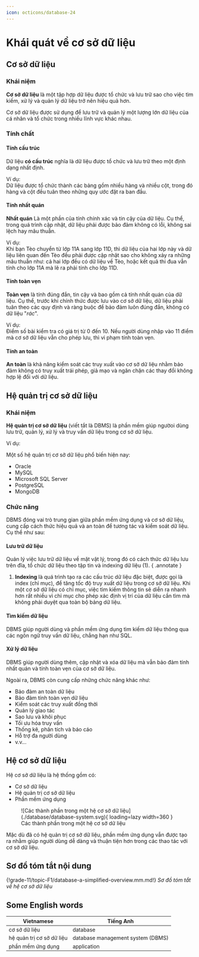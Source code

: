 ```yaml
---
icon: octicons/database-24
---
```


# Khái quát về cơ sở dữ liệu

## Cơ sở dữ liệu

### Khái niệm

**Cơ sở dữ liệu** là một tập hợp dữ liệu được tổ chức và lưu trữ sao cho việc tìm kiếm, xử lý và quản lý dữ liệu trở nên hiệu quả hơn.

Cơ sở dữ liệu được sử dụng để lưu trữ và quản lý một lượng lớn dữ liệu của cá nhân và tổ chức trong nhiều lĩnh vực khác nhau.  

### Tính chất

#### Tính cấu trúc

Dữ liệu **có cấu trúc** nghĩa là dữ liệu được tổ chức và lưu trữ theo một định dạng nhất định.

Ví dụ:  
Dữ liệu được tổ chức thành các bảng gồm nhiều hàng và nhiều cột, trong đó hàng và cột đều tuân theo những quy ước đặt ra ban đầu.

#### Tính nhất quán

**Nhất quán** Là một phần của tính chính xác và tin cậy của dữ liệu. Cụ thể, trong quá trình cập nhật, dữ liệu phải được bảo đảm không có lỗi, không sai lệch hay mâu thuẫn. 

Ví dụ:  
Khi bạn Tèo chuyển từ lớp 11A sang lớp 11D, thì dữ liệu của hai lớp này và dữ liệu liên quan đến Tèo đều phải được cập nhật sao cho không xảy ra những mâu thuẫn như: cả hai lớp đều có dữ liệu về Tèo, hoặc kết quả thi đua vẫn tính cho lớp 11A mà lẽ ra phải tính cho lớp 11D.

#### Tính toàn vẹn

**Toàn vẹn** là tính đúng đắn, tin cậy và bao gồm cả tính nhất quán của dữ liệu. Cụ thể, trước khi chính thức được lưu vào cơ sở dữ liệu, dữ liệu phải tuân theo các quy định và ràng buộc để bảo đảm luôn đúng đắn, không có dữ liệu "*rác*".

Ví dụ:  
Điểm số bài kiểm tra có giá trị từ 0 đến 10. Nếu người dùng nhập vào 11 điểm mà cơ sở dữ liệu vẫn cho phép lưu, thì vi phạm tính toàn vẹn.

#### Tính an toàn

**An toàn** là khả năng kiểm soát các truy xuất vào cơ sở dữ liệu nhằm bảo đảm không có truy xuất trái phép, giả mạo và ngăn chặn các thay đổi không hợp lệ đối với dữ liệu.

## Hệ quản trị cơ sở dữ liệu

### Khái niệm

**Hệ quản trị cơ sở dữ liệu** (viết tắt là DBMS) là phần mềm giúp ngườoi dùng lưu trữ, quản lý, xử lý và truy vấn dữ liệu trong cơ sở dữ liệu.  

Ví dụ:

Một số hệ quản trị cơ sở dữ liệu phổ biến hiện nay:  

- Oracle
- MySQL
- Microsoft SQL Server
- PostgreSQL
- MongoDB

### Chức năng

DBMS đóng vai trò trung gian giữa phần mềm ứng dụng và cơ sở dữ liệu, cung cấp cách thức hiệu quả và an toàn để tương tác và kiểm soát dữ liệu. Cụ thể như sau:  

#### Lưu trữ dữ liệu

Quản lý việc lưu trữ dữ liệu về mặt vật lý, trong đó có cách thức dữ liệu lưu trên đĩa, tổ chức dữ liệu theo tập tin và indexing dữ liệu (1).
{ .annotate }

1.  **Indexing** là quá trình tạo ra các cấu trúc dữ liệu đặc biệt, được gọi là index (chỉ mục), để tăng tốc độ truy xuất dữ liệu trong cơ sở dữ liệu. Khi một cơ sở dữ liệu có chỉ mục, việc tìm kiếm thông tin sẽ diễn ra nhanh hơn rất nhiều vì chỉ mục cho phép xác định vị trí của dữ liệu cần tìm mà không phải duyệt qua toàn bộ bảng dữ liệu.

#### Tìm kiếm dữ liệu

DBMS giúp người dùng và phần mềm ứng dụng tìm kiếm dữ liệu thông qua các ngôn ngữ truy vấn dữ liệu, chẳng hạn như SQL.

#### Xử lý dữ liệu

DBMS giúp người dùng thêm, cập nhật và xóa dữ liệu mà vẫn bảo đảm tính nhất quán và tính toàn vẹn của cơ sở dữ liệu. 

Ngoài ra, DBMS còn cung cấp những chức năng khác như:

- Bảo đảm an toàn dữ liệu
- Bảo đảm tính toàn vẹn dữ liệu
- Kiểm soát các truy xuất đồng thời
- Quản lý giao tác
- Sao lưu và khôi phục
- Tối ưu hóa truy vấn
- Thống kê, phân tích và báo cáo
- Hỗ trợ đa người dùng
- v.v...

## Hệ cơ sở dữ liệu

Hệ cơ sở dữ liệu là hệ thống gồm có:

- Cơ sở dữ liệu
- Hệ quản trị cơ sở dữ liệu
- Phần mềm ứng dụng

<figure markdown="span">
    ![Các thành phần trong một hệ cơ sở dữ liệu](./database/database-system.svg){ loading=lazy width=360 }
    <figcaption>Các thành phần trong một hệ cơ sở dữ liệu</figcaption>
</figure>

Mặc dù đã có hệ quản trị cơ sở dữ liệu, phần mềm ứng dụng vẫn được tạo ra nhằm giúp người dùng dễ dàng và thuận tiện hơn trong các thao tác với cơ sở dữ liệu.

## Sơ đồ tóm tắt nội dung

{!grade-11/topic-F1/database-a-simplified-overview.mm.md!}
*Sơ đồ tóm tắt về hệ cơ sở dữ liệu*

## Some English words

| Vietnamese | Tiếng Anh | 
| --- | --- |
| cơ sở dữ liệu | database |
| hệ quản trị cơ sở dữ liệu | database management system (DBMS) |
| phần mềm ứng dụng | application |